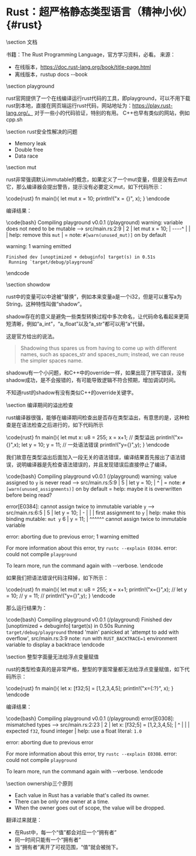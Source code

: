 Rust：超严格静态类型语言（精神小伙）{#rust}
===========


\section 文档

书籍：The Rust Programming Language，官方学习资料，必看。
来源：
- 在线版本，https://doc.rust-lang.org/book/title-page.html
- 离线版本，rustup docs --book


\section playground

rust官网提供了一个在线编译运行rust代码的工具，即playground，可以不用下载rust到本地，直接在网页端运行rust代码，网站地址为：https://play.rust-lang.org/。
对于一些小的代码验证，特别的有用。
C++也早有类似的网站，例如cpp.sh


\section rust安全性解决的问题

- Memory leak
- Double free
- Data race


\section mut

rust非常强调默认immutable的概念，如果定义了一个mut变量，但是没有去mut它，那么编译器会提出警告，提示没有必要定义mut，如下代码所示：

\code{rust}
fn main(){
    let mut x = 10;
    println!("x = {}", x);
}
\endcode

编译结果：

\code{bash}
   Compiling playground v0.0.1 (/playground)
warning: variable does not need to be mutable
 --> src/main.rs:2:9
  |
2 |     let mut x = 10;
  |         ----^
  |         |
  |         help: remove this `mut`
  |
  = note: `#[warn(unused_mut)]` on by default

warning: 1 warning emitted

    Finished dev [unoptimized + debuginfo] target(s) in 0.51s
     Running `target/debug/playground`
\endcode


\section showdow

rust中的变量可以中途被“替换”，例如本来变量a是一个i32，但是可以重写a为String，这种特性叫做“shadow”。

shadow存在的意义是避免一些类型转换过程中多次命名，让代码命名看起来更简短清晰，例如“a_int”，“a_float”以及“a_str”都可以用“a”代替。

这是官方给出的说法。

> Shadowing thus spares us from having to come up with different names, such as spaces_str and spaces_num; instead, we can reuse the simpler spaces name.

shadowu有一个小问题，和C++中的override一样，如果出现了拼写错误，没有shadow成功，是不会报错的，有可能导致逻辑不符合预期，增加调试时间。

不知道rust的shadow有没有类似C++的override关键字。


\section 编译期间的溢出检查

rust编译器很强，能够在编译期间检查出是否存在类型溢出，有意思的是，这种检查是在语法检查之后进行的，如下代码所示

\code{rust}
fn main(){
    let mut x: u8 = 255;
    x = x+1;    // 类型溢出
    println!("x={}",x);
    let y = 10;
    y = 11;     // 一处语法错误
    println!("y={}",y);
}
\endcode

我们故意在类型溢出后面加入一段无关的语法错误，编译结果首先报出了语法错误，说明编译器是先检查语法错误的，并且发现错误后直接停止了编译。

\code{bash}
   Compiling playground v0.0.1 (/playground)
warning: value assigned to `y` is never read
 --> src/main.rs:5:9
  |
5 |     let y = 10;
  |         ^
  |
  = note: `#[warn(unused_assignments)]` on by default
  = help: maybe it is overwritten before being read?

error[E0384]: cannot assign twice to immutable variable `y`
 --> src/main.rs:6:5
  |
5 |     let y = 10;
  |         -
  |         |
  |         first assignment to `y`
  |         help: make this binding mutable: `mut y`
6 |     y = 11;
  |     ^^^^^^ cannot assign twice to immutable variable

error: aborting due to previous error; 1 warning emitted

For more information about this error, try `rustc --explain E0384`.
error: could not compile `playground`

To learn more, run the command again with --verbose.
\endcode

如果我们把语法错误代码注释掉，如下所示：

\code{rust}
fn main(){
    let mut x: u8 = 255;
    x = x+1;
    println!("x={}",x);
    // let y = 10;
    // y = 11;
    // println!("y={}",y);
}
\endcode

那么运行结果为：

\code{bash}
   Compiling playground v0.0.1 (/playground)
    Finished dev [unoptimized + debuginfo] target(s) in 0.50s
     Running `target/debug/playground`
thread 'main' panicked at 'attempt to add with overflow', src/main.rs:3:9
note: run with `RUST_BACKTRACE=1` environment variable to display a backtrace
\endcode


\section 整型字面量无法给浮点变量赋值

rust的类型检查真的是非常严格，整型的字面常量都无法给浮点变量赋值，如下代码所示：

\code{rust}
fn main(){
    let x: [f32;5] = [1,2,3,4,5];
    println!("x={:?}", x);
}
\endcode

编译结果：

\code{bash}
   Compiling playground v0.0.1 (/playground)
error[E0308]: mismatched types
 --> src/main.rs:2:23
  |
2 |     let x: [f32;5] = [1,2,3,4,5];
  |                       ^
  |                       |
  |                       expected `f32`, found integer
  |                       help: use a float literal: `1.0`

error: aborting due to previous error

For more information about this error, try `rustc --explain E0308`.
error: could not compile `playground`

To learn more, run the command again with --verbose.
\endcode


\section ownership三个原则

- Each value in Rust has a variable that's called its owner.
- There can be only one owner at a time.
- When the owner goes out of scope, the value will be dropped.

翻译过来就是：

- 在Rust中，每一个“值”都会对应一个“拥有者”
- 同一时间只能有一个“拥有者”
- 当“拥有者”离开了可视范围，“值”就会被抛下。